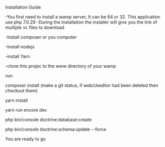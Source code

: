 Installation Guide

-You first need to install a wamp server, It can be 64 or 32.
This application use php 7.0.29
-During the installation the installer will give you the link of multiple vc files to download

-Install composer or you computer

-Install nodejs

-install Yarn

-clone this projec to the www directory of your wamp

run:

composer install
(make a git status, if web/ckeditor had been deleted then checkout them)

yarn install

yarn run encore dev

php bin/console doctrine:database:create

php bin/console doctrine:schema:update --force

You are ready to go